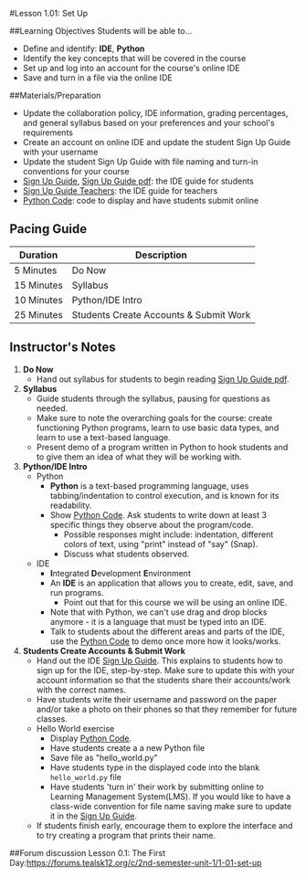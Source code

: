#Lesson 1.01: Set Up

##Learning Objectives
Students will be able to...

* Define and identify: **IDE**, **Python**
* Identify the key concepts that will be covered in the course
* Set up and log into an account for the course's online IDE
* Save and turn in a file via the online IDE

##Materials/Preparation
* Update the collaboration policy, IDE information, grading percentages, and general syllabus based on your preferences and your school's requirements
* Create an account on online IDE and update the student Sign Up Guide with your username
* Update the student Sign Up Guide with file naming and turn-in conventions for your course
* [Sign Up Guide], [Sign Up Guide pdf]: the IDE guide for students 
* [Sign Up Guide Teachers]: the IDE guide for teachers
* [Python Code]: code to display and have students submit online

## Pacing Guide
| **Duration**   | **Description** |
| ---------- | ----------- |
| 5 Minutes  | Do Now      |
| 15 Minutes | Syllabus    |
| 10 Minutes | Python/IDE Intro |
| 25 Minutes | Students Create Accounts & Submit Work |

## Instructor's Notes

1. **Do Now**
    * Hand out syllabus for students to begin reading [Sign Up Guide pdf].
2. **Syllabus**
	* Guide students through the syllabus, pausing for questions as needed.
    * Make sure to note the overarching goals for the course: create functioning Python programs, learn to use basic data types, and learn to use a text-based language.
	* Present demo of a program written in Python to hook students and to give them an idea of what they will be working with.
3. **Python/IDE Intro**
	* Python
		* **Python** is a text-based programming language, uses tabbing/indentation to control execution, and is known for its readability. 
		* Show [Python Code].  Ask students to write down at least 3 specific things they observe about the program/code.
	        * Possible responses might include: indentation, different colors of text, using "print" instead of "say" (Snap).
	        * Discuss what students observed.
	* IDE
		* **I**ntegrated **D**evelopment **E**nvironment 
		* An **IDE** is an application that allows you to create, edit, save, and run programs.
		    * Point out that for this course we will be using an online IDE.
		* Note that with Python, we can't use drag and drop blocks anymore - it is a language that must be typed into an IDE. 
		* Talk to students about the different areas and parts of the IDE, use the [Python Code] to demo once more how it looks/works.
4. **Students Create Accounts & Submit Work**
	* Hand out the IDE [Sign Up Guide]. This explains to students how to sign up for the IDE, step-by-step. Make sure to update this with your account information so that the students share their accounts/work with the correct names.
	* Have students write their username and password on the paper and/or take a photo on their phones so that they remember for future classes.
	* Hello World exercise
		* Display [Python Code].  
		* Have students create a a new Python file
		* Save file as "hello_world.py"
		* Have students type in the displayed code into the blank `hello_world.py` file
		* Have students 'turn in' their work by submitting online to Learning Management System(LMS). If you would like to have a class-wide convention for file name saving make sure to update it in the [Sign Up Guide]. 
	* If students finish early, encourage them to explore the interface and to try creating a program that prints their name.



[Python Code]:https://teals-introcs.gitbooks.io/2nd-semester-introduction-to-computer-science-pri/content/units/1_unit/01_lesson/hello_world.py
[Sign Up Guide]:https://teals-introcs.gitbooks.io/2nd-semester-introduction-to-computer-science-pri/content/units/1_unit/Trinket_Student.docx
[Sign Up Guide Teachers]:python_online_editor_sign_up_teachers.md
[Sign Up Guide pdf]:https://teals-introcs.gitbooks.io/2nd-semester-introduction-to-computer-science-pri/content/units/1_unit/Trinket_Student.pdf

##Forum discussion
Lesson 0.1: The First Day:https://forums.tealsk12.org/c/2nd-semester-unit-1/1-01-set-up
